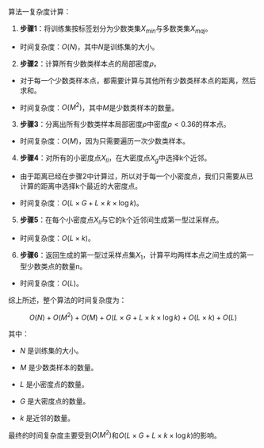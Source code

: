 算法一复杂度计算：

  

1.  **步骤1**：将训练集按标签划分为少数类集$X_{min}$与多数类集$X_{maj}$。

- 时间复杂度：$O(N)$，其中$N$是训练集的大小。

  

2.  **步骤2**：计算所有少数类样本点的局部密度$\rho$。

- 对于每一个少数类样本点，都需要计算与其他所有少数类样本点的距离，然后求和。

- 时间复杂度：$O(M^2)$，其中$M$是少数类样本的数量。

  

3.  **步骤3**：分离出所有少数类样本局部密度$\rho$中密度$\rho<0.36$的样本点。

- 时间复杂度：$O(M)$，因为只需要遍历一次少数类样本。

  

4.  **步骤4**：对所有的小密度点$X_{li}$，在大密度点$X_{g}$中选择k个近邻。

- 由于距离已经在步骤2中计算过，所以对于每一个小密度点，我们只需要从已计算的距离中选择k个最近的大密度点。

- 时间复杂度：$O(L \times G + L \times k \times  \log k)$。

  

5.  **步骤5**：在每个小密度点$X_{li}$与它的k个近邻间生成第一型过采样点。

- 时间复杂度：$O(L \times k)$。

  

6.  **步骤6**：返回生成的第一型过采样点集$X_1$，计算平均两样本点之间生成的第一型少数类点的数量n。

- 时间复杂度：$O(L)$。

  

综上所述，整个算法的时间复杂度为：

$$ O(N) + O(M^2) + O(M) + O(L \times G + L \times k \times \log k) + O(L \times k) + O(L) $$

  

其中：

- $N$ 是训练集的大小。

- $M$ 是少数类样本的数量。

- $L$ 是小密度点的数量。

- $G$ 是大密度点的数量。

- $k$ 是近邻的数量。

  

最终的时间复杂度主要受到$O(M^2)$和$O(L \times G + L \times k \times \log k)$的影响。
<!--stackedit_data:
eyJoaXN0b3J5IjpbLTYwMTE5OTUyMl19
-->